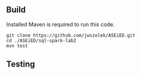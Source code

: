 ## Build

Installed Maven is required to run this code.

```
git clone https://github.com/jwszolek/ASEiED.git
cd ./ASEiED/sql-spark-lab2
mvn test
```
## Testing
